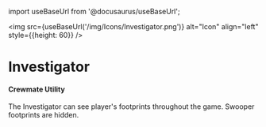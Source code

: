 import useBaseUrl from '@docusaurus/useBaseUrl';

<img src={useBaseUrl('/img/Icons/Investigator.png')} alt="Icon" align="left" style={{height: 60}} />
# Investigator

#### Crewmate Utility

The Investigator can see player's footprints throughout the game. Swooper footprints are hidden.
